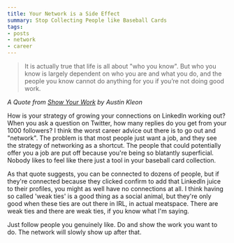 ```yaml
---
title: Your Network is a Side Effect 
summary: Stop Collecting People like Baseball Cards
tags:
- posts
- network
- career
---
```


> It is actually true that life is all about "who you know". But who you know is largely dependent on who you are and what you do, and the people you know cannot do anything for you if you’re not doing good work.

*A Quote from [Show Your Work](https://www.amazon.com/Show-Your-Work-Austin-Kleon/dp/076117897X) by Austin Kleon*

How is your strategy of growing your connections on LinkedIn working out? When you ask a question on Twitter, how many replies do you get from your 1000 followers? I think the worst career advice out there is to go out and "network". The problem is that most people just want a job, and they see the strategy of networking as a shortcut. The people that could potentially offer you a job are put off because you're being so blatantly superficial. Nobody likes to feel like there just a tool in your baseball card collection. 

 As that quote suggests, you can be connected to dozens of people, but if they're connected because they clicked confirm to add that LinkedIn juice to their profiles, you might as well have no connections at all. I think having so called 'weak ties' is a good thing as a social animal, but they're only good when these ties are out there in IRL, in actual meatspace. There are weak ties and there are weak ties, if you know what I'm saying.

Just follow people you genuinely like. Do and show the work you want to do. The network will slowly show up after that. 